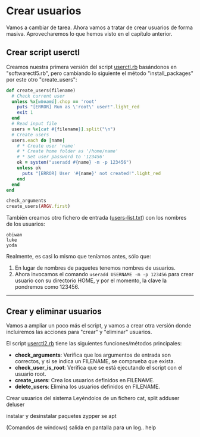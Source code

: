 
# Crear usuarios

Vamos a cambiar de tarea. Ahora vamos a tratar de crear usuarios de forma masiva. Aprovecharemos lo que hemos visto en el capítulo anterior.

## Crear script userctl

Creamos nuestra primera versión del script [userctl.rb](example/userctl.rb) basándonos en "softwarectl5.rb", pero cambiando lo siguiente el método "install_packages" por este otro "create_users":

```ruby
def create_users(filename)
  # Check current user
  unless %x[whoami].chop == 'root'
    puts "[ERROR] Run as \'root\' user!".light_red
    exit 1
  end
  # Read input file
  users = %x[cat #{filename}].split("\n")
  # Create users
  users.each do |name|
    # * Create user 'name'
    # * Create home folder as '/home/name'
    # * Set user password to '123456'
    ok = system("useradd #{name} -m -p 123456")
    unless ok
      puts "[ERROR] User '#{name}' not created!".light_red
    end
  end
end

check_arguments
create_users(ARGV.first)
```

También creamos otro fichero de entrada ([users-list.txt](example/users-list.txt)) con los nombres de los usuarios:

```
obiwan
luke
yoda
```

Realmente, es casi lo mismo que teníamos antes, sólo que:
1. En lugar de nombres de paquetes tenemos nombres de usuarios.
2. Ahora invocamos el comando `useradd USERNAME -m -p 123456` para crear usuario con su directorio HOME, y por el momento, la clave la pondremos como 123456.

---
## Crear y eliminar usuarios

Vamos a ampliar un poco más el script, y vamos a crear otra versión donde incluiremos las acciones para "crear" y "eliminar" usuarios.

El script [userctl2.rb](example/userctl2.rb) tiene las siguientes funciones/métodos principales:

* **check_arguments**: Verifica que los argumentos de entrada son correctos, y si se indica un FILENAME, se comprueba que exista.
* **check_user_is_root**: Verifica que se está ejecutando el script con el usuario root.
* **create_users**: Crea los usuarios definidos en FILENAME.
* **delete_users**: Elimina los usuarios definidos en FILENAME.

Crear usuarios del sistema
Leyéndolos de un fichero
cat, split
adduser deluser

instalar y desinstalar paquetes
zypper se
apt

(Comandos de windows)
salida en pantalla para un log..
help
